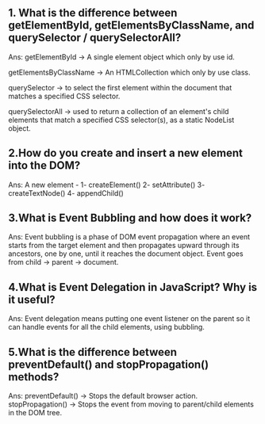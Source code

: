 ## 1. What is the difference between getElementById, getElementsByClassName, and querySelector / querySelectorAll?
Ans:
getElementById -> A single element object which only by use id. 

getElementsByClassName -> An HTMLCollection which only by use class.

querySelector -> to select the first element within the document that matches a specified CSS selector. 

querySelectorAll ->  used to return a collection of an element's child elements that match a specified CSS selector(s), as a static NodeList object.

## 2.How do you create and insert a new element into the DOM?
Ans:
A new element -
1- createElement()
2- setAttribute()
3- createTextNode()
4- appendChild()

## 3.What is Event Bubbling and how does it work?
Ans:
Event bubbling is a phase of DOM event propagation where an event starts from the target element and then propagates upward through its ancestors, one by one, until it reaches the document object.
Event goes from child → parent → document.

## 4.What is Event Delegation in JavaScript? Why is it useful?
Ans:
Event delegation means putting one event listener on the parent so it can handle events for all the child elements, using bubbling.

## 5.What is the difference between preventDefault() and stopPropagation() methods?
Ans:
preventDefault() -> Stops the default browser action.
stopPropagation() -> Stops the event from moving to parent/child elements in the DOM tree.
